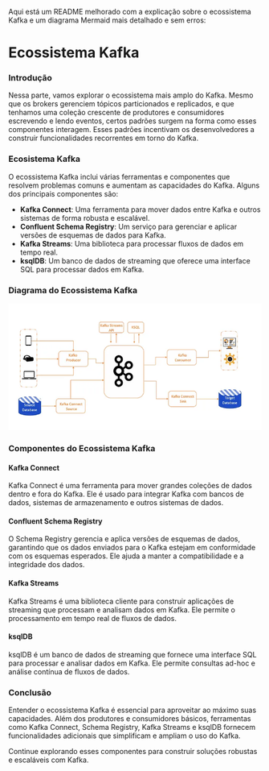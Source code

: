 Aqui está um README melhorado com a explicação sobre o ecossistema Kafka e um diagrama Mermaid mais detalhado e sem erros:

# Ecossistema Kafka

### Introdução

Nessa parte, vamos explorar o ecossistema mais amplo do Kafka. Mesmo que os brokers gerenciem tópicos particionados e replicados, e que tenhamos uma coleção crescente de produtores e consumidores escrevendo e lendo eventos, certos padrões surgem na forma como esses componentes interagem. Esses padrões incentivam os desenvolvedores a construir funcionalidades recorrentes em torno do Kafka.

### Ecosistema Kafka

O ecossistema Kafka inclui várias ferramentas e componentes que resolvem problemas comuns e aumentam as capacidades do Kafka. Alguns dos principais componentes são:

- **Kafka Connect**: Uma ferramenta para mover dados entre Kafka e outros sistemas de forma robusta e escalável.
- **Confluent Schema Registry**: Um serviço para gerenciar e aplicar versões de esquemas de dados para Kafka.
- **Kafka Streams**: Uma biblioteca para processar fluxos de dados em tempo real.
- **ksqlDB**: Um banco de dados de streaming que oferece uma interface SQL para processar dados em Kafka.

### Diagrama do Ecossistema Kafka

![imagem](./kafka_eco.webp)

### Componentes do Ecossistema Kafka

#### Kafka Connect

Kafka Connect é uma ferramenta para mover grandes coleções de dados dentro e fora do Kafka. Ele é usado para integrar Kafka com bancos de dados, sistemas de armazenamento e outros sistemas de dados.

#### Confluent Schema Registry

O Schema Registry gerencia e aplica versões de esquemas de dados, garantindo que os dados enviados para o Kafka estejam em conformidade com os esquemas esperados. Ele ajuda a manter a compatibilidade e a integridade dos dados.

#### Kafka Streams

Kafka Streams é uma biblioteca cliente para construir aplicações de streaming que processam e analisam dados em Kafka. Ele permite o processamento em tempo real de fluxos de dados.

#### ksqlDB

ksqlDB é um banco de dados de streaming que fornece uma interface SQL para processar e analisar dados em Kafka. Ele permite consultas ad-hoc e análise contínua de fluxos de dados.

### Conclusão

Entender o ecossistema Kafka é essencial para aproveitar ao máximo suas capacidades. Além dos produtores e consumidores básicos, ferramentas como Kafka Connect, Schema Registry, Kafka Streams e ksqlDB fornecem funcionalidades adicionais que simplificam e ampliam o uso do Kafka.

Continue explorando esses componentes para construir soluções robustas e escaláveis com Kafka.